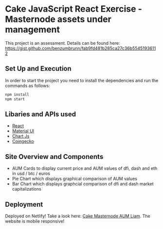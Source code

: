 # Cake JavaScript React Exercise - Masternode assets under management

This project is an assessment. Details can be found here: https://gist.github.com/benzumbrunn/fab9fd481b285ca27c36b55451936112

## Set Up and Execution
In order to start the project you need to install the dependencies and run the commands as follows:
```bash
npm install
npm start
```
## Libaries and APIs used
- [React](https://react-bootstrap.github.io/getting-started/introduction)
- [Material UI](https://mui.com/material-ui/getting-started/overview/)
- [Chart Js](https://www.chartjs.org/docs/latest/charts/polar.html)
- [Coingecko](https://www.coingecko.com/en/api/documentation)

## Site Overview and Components
- AUM Cards to display current price and AUM values of dfi, dash and eth in usd / btc / euros
- Pie Chart which displays graphical comparison of AUM values
- Bar Chart which displays graphcial comparison of dfi and dash market capitalizations

## Deployment
Deployed on Netlify! Take a look here: [Cake Masternode AUM Liam](https://cakedefi-masternode-aum-liam.netlify.app/). The website is mobile responsive!
